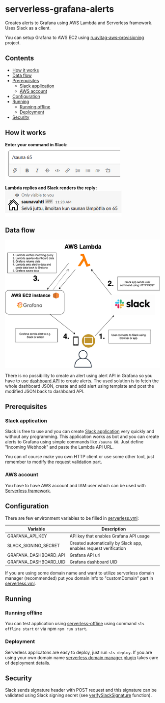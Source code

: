 # serverless-grafana-alerts
Creates alerts to Grafana using AWS Lambda and Serverless framework. Uses Slack as a client. 

You can setup Grafana to AWS EC2 using [ruuvitag-aws-provisioning](https://github.com/pihlajus/ruuvitag-aws-provisioning)
project.

## Contents
- [How it works](#how-it-works)
- [Data flow](#data-flow)
- [Prerequisites](#prerequisites)
  * [Slack application](#slack-application)
  * [AWS account](#aws-account)
- [Configuration](#configuration)
- [Running](#running)
  * [Running offline](#running-offline)
  * [Deployment](#deployment)
- [Security](#security)



## How it works
**Enter your command in Slack:**<br> ![alt text](documents/slack_saunavahti_1.png "Slack command")

**Lambda replies and Slack renders the reply:**<br> ![alt text](documents/slack_saunavahti_2.png "Lambda reply")

## Data flow
![alt text](documents/serverless-grafana-alarms.png "This is how it works")

There is no possibility to create an alert using alert API in Grafana so you have to use
[dashboard API](https://grafana.com/docs/grafana/latest/http_api/dashboard/) to create alerts. The
used solution is to fetch the whole dashboard JSON, create and add alert using template
and post the modified JSON back to dashboard API.

## Prerequisites

### Slack application
Slack is free to use and you can create [Slack application](https://api.slack.com/apps) very quickly and
without any programming. This application works as bot and you can create alerts to Grafana
using simple commands like `/sauna 60`. Just define "Incoming Webhook" and paste the Lambda API URL.

You can of course make you own HTTP client or use some other tool, just remember to modify the request
validation part.

### AWS account
You have to have AWS account and IAM user which can be used with [Serverless framework](https://serverless.com/). 

## Configuration
There are few environment variables to be filled in [serverless.yml](serverless.yml):

| Variable      | Description   |        
| ------------- | ------------- | 
| GRAFANA_API_KEY | API key that enables Grafana API usage | 
| SLACK_SIGNING_SECRET | Created automatically by Slack app, enables request verification | 
| GRAFANA_DASHBOARD_API | Grafana API url | 
| GRAFANA_DASHBOARD_UID | Grafana dashboard UID | 

If you are using some domain name and want to utilize serverless domain manager (recommended)
put you domain info to "customDomain" part in [serverless.yml](serverless.yml).

## Running

### Running offline
You can test application using [serverless-offline](https://github.com/dherault/serverless-offline)
using command `sls offline start` or via npm `npm run start`.

### Deployment
Serverless applicatons are easy to deploy, just run `sls deploy`. If you are using
your own domain name [serverless domain manager plugin](https://github.com/amplify-education/serverless-domain-manager)
takes care of deployment details.

## Security
Slack sends signature header with POST request and this signature can be validated
using Slack signing secret (see [verifySlackSignature](./src/slackUtils.ts) function).
